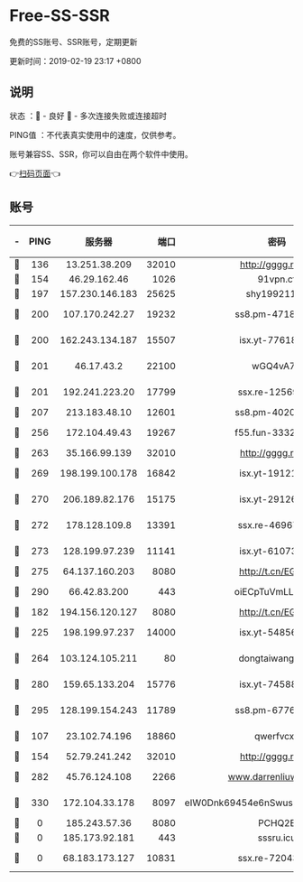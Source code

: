 # Free-SS-SSR

免费的SS账号、SSR账号，定期更新

更新时间：2019-02-19 23:17 +0800

## 说明

状态     ：🙂 - 良好 🙁 - 多次连接失败或连接超时

PING值   ：不代表真实使用中的速度，仅供参考。

账号兼容SS、SSR，你可以自由在两个软件中使用。

👉[扫码页面](https://liesauer.github.io/free-ss-ssr.github.io/)👈

## 账号

|-|PING|服务器|端口|密码|加密方式|区域|
|:----:|:----:|:-----:|-----:|:----:|:----:|:----:|
|🙂|136|13.251.38.209|32010|http://gggg.rocks|chacha20|SG|
|🙂|154|46.29.162.46|1026|91vpn.cf|rc4-md5|RU|
|🙂|197|157.230.146.183|25625|shy19921124|rc4-md5|US|
|🙂|200|107.170.242.27|19232|ss8.pm-47184551|aes-256-cfb|US|
|🙂|200|162.243.134.187|15507|isx.yt-77618718|aes-256-cfb|US|
|🙂|201|46.17.43.2|22100|wGQ4vA7D|aes-256-gcm|RU|
|🙂|201|192.241.223.20|17799|ssx.re-12569451|aes-256-cfb|US|
|🙂|207|213.183.48.10|12601|ss8.pm-40202630|rc4-md5|RU|
|🙂|256|172.104.49.43|19267|f55.fun-33324216|aes-256-cfb|SG|
|🙂|263|35.166.99.139|32010|http://gggg.rocks|chacha20|US|
|🙂|269|198.199.100.178|16842|isx.yt-19121084|aes-256-cfb|US|
|🙂|270|206.189.82.176|15175|isx.yt-29126697|aes-256-cfb|SG|
|🙂|272|178.128.109.8|13391|ssx.re-46967706|aes-256-cfb|SG|
|🙂|273|128.199.97.239|11141|isx.yt-61073883|aes-256-cfb|SG|
|🙂|275|64.137.160.203|8080|http://t.cn/EGJIyrl|rc4-md5|CA|
|🙂|290|66.42.83.200|443|oiECpTuVmLLxk4Ts|aes-256-cfb|US|
|🙂|182|194.156.120.127|8080|http://t.cn/EGJIyrl|rc4-md5|RU|
|🙂|225|198.199.97.237|14000|isx.yt-54856932|aes-256-cfb|US|
|🙂|264|103.124.105.211|80|dongtaiwang.com|aes-256-cfb|US|
|🙂|280|159.65.133.204|15776|isx.yt-74588926|aes-256-cfb|SG|
|🙂|295|128.199.154.243|11789|ss8.pm-67760833|aes-256-cfb|SG|
|🙁|107|23.102.74.196|18860|qwerfvcxz|aes-256-gcm|JP|
|🙁|154|52.79.241.242|32010|http://gggg.rocks|chacha20|KR|
|🙁|282|45.76.124.108|2266|www.darrenliuwei.com|aes-256-cfb|AU|
|🙁|330|172.104.33.178|8097|eIW0Dnk69454e6nSwuspv9DmS201tQ0D|aes-256-cfb|SG|
|🙁|0|185.243.57.36|8080|PCHQ2E|rc4-md5|US|
|🙁|0|185.173.92.181|443|sssru.icu|rc4-md5|RU|
|🙁|0|68.183.173.127|10831|ssx.re-72043236|aes-256-cfb|US|
